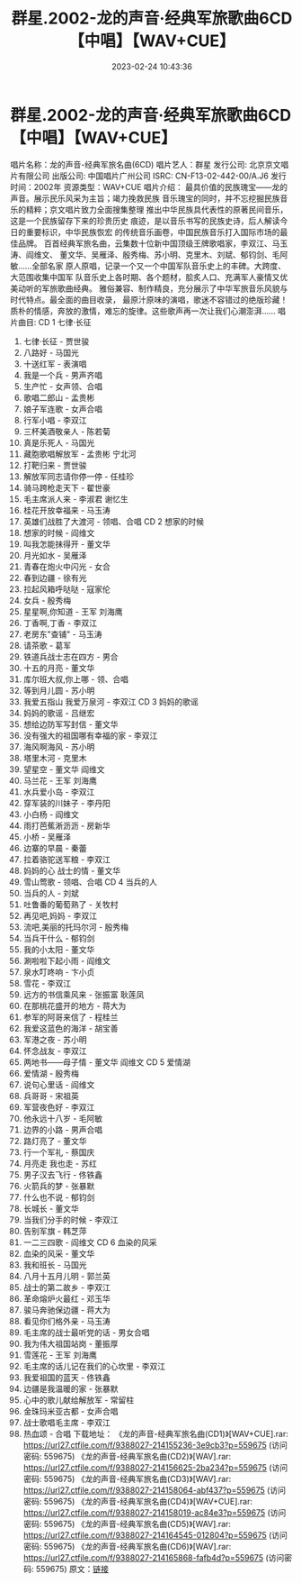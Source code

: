 ﻿---
title: 群星.2002-龙的声音·经典军旅歌曲6CD【中唱】【WAV+CUE】
date: 2023-02-24 10:43:36
categories: WAV车载音乐、镜像
tags: 华语中文
---
# 群星.2002-龙的声音·经典军旅歌曲6CD【中唱】【WAV+CUE】

唱片名称：龙的声音-经典军旅名曲(6CD)
唱片艺人：群星
发行公司: 北京京文唱片有限公司
出版公司: 中国唱片广州公司
ISRC: CN-F13-02-442-00/A.J6
发行时间：2002年
资源类型：WAV+CUE
唱片介绍：
最具价值的民族瑰宝——龙的声音。展示民乐风采为主旨；竭力挽救民族
音乐瑰宝的同时，并不忘挖掘民族音乐的精粹；京文唱片致力全面搜集整理
推出中华民族具代表性的原著民间音乐，这是一个民族留存下来的珍贵历史
痕迹，是以音乐书写的民族史诗，后人解读今日的重要标识，中华民族恢宏
的传统音乐画卷，中国民族音乐打入国际市场的最佳品牌。
百首经典军旅名曲，云集数十位新中国顶级王牌歌唱家，李双江、马玉涛、阎维文、
董文华、吴雁泽、殷秀梅、苏小明、克里木、刘斌、郁钧剑、毛阿敏……全部名家
原人原唱，记录一个又一个中国军队音乐史上的丰碑。大跨度、大范围收集中国军
队音乐史上各时期、各个题材，脍炙人口、充满军人豪情又优美动听的军旅歌曲经典。
雅俗兼容、制作精良，充分展示了中华军旅音乐风貌与时代特点。最全面的曲目收录，
最原汁原味的演唱，歌迷不容错过的绝版珍藏！
质朴的情感，奔放的激情，难忘的旋律。这些歌声再一次让我们心潮澎湃……
唱片曲目:
CD 1 七律·长征
01. 七律·长征 - 贾世骏
02. 八路好 - 马国光
03. 十送红军 - 表演唱
04. 我是一个兵 - 男声齐唱
05. 生产忙 - 女声领、合唱
06. 歌唱二郎山 - 孟贵彬
07. 娘子军连歌 - 女声合唱
08. 行军小唱 - 李双江
09. 三杯美酒敬亲人 - 陈若菊
10. 真是乐死人 - 马国光
11. 藏胞歌唱解放军 - 孟贵彬 宁北河
12. 打靶归来 - 贾世骏
13. 解放军同志请你停一停 - 任桂珍
14. 骑马跨枪走天下 - 翟世豪
15. 毛主席派人来 - 李淑君 谢忆生
16. 桂花开放幸福来 - 马玉涛
17. 英雄们战胜了大渡河 - 领唱、合唱
CD 2 想家的时候
01. 想家的时候 - 阎维文
02. 叫我怎能抹得开 - 董文华
03. 月光如水 - 吴雁泽
04. 青春在炮火中闪光 - 女合
05. 春到边疆 - 徐有光
06. 拉起风箱呼哒哒 - 寇家伦
07. 女兵 - 殷秀梅
08. 星星啊,你知道 - 王军 刘海鹰
09. 丁香啊,丁香 - 李双江
10. 老房东"查铺" - 马玉涛
11. 请茶歌 - 葛军
12. 铁道兵战士志在四方 - 男合
13. 十五的月亮 - 董文华
14. 库尔班大叔,你上哪 - 领、合唱
15. 等到月儿圆 - 苏小明
16. 我爱五指山 我爱万泉河 - 李双江
CD 3 妈妈的歌谣
01. 妈妈的歌谣 - 吕继宏
02. 想给边防军写封信 - 董文华
03. 没有强大的祖国哪有幸福的家 - 李双江
04. 海风啊海风 - 苏小明
05. 塔里木河 - 克里木
06. 望星空 - 董文华 阎维文
07. 马兰花 - 王军 刘海鹰
08. 水兵爱小岛 - 李双江
09. 穿军装的川妹子 - 李丹阳
10. 小白杨 - 阎维文
11. 雨打芭蕉淅沥沥 - 房新华
12. 小桥 - 吴雁泽
13. 边寨的早晨 - 秦蕾
14. 拉着骆驼送军粮 - 李双江
15. 妈妈的心 战士的情 - 董文华
16. 雪山莺歌 - 领唱、合唱
CD 4 当兵的人
01. 当兵的人 - 刘斌
02. 吐鲁番的葡萄熟了 - 关牧村
03. 再见吧,妈妈 - 李双江
04. 流吧,美丽的托玛尔河 - 殷秀梅
05. 当兵干什么 - 郁钧剑
06. 我的小太阳 - 董文华
07. 涮啦啦下起小雨 - 阎维文
08. 泉水叮咚响 - 卞小贞
09. 雪花 - 李双江
10. 远方的书信乘风来 - 张振富 耿莲凤
11. 在那桃花盛开的地方 - 蒋大为
12. 参军的阿哥来信了 - 程桂兰
13. 我爱这蓝色的海洋 - 胡宝善
14. 军港之夜 - 苏小明
15. 怀念战友 - 李双江
16. 两地书——母子情 - 董文华 阎维文
CD 5 爱情湖
01. 爱情湖 - 殷秀梅
02. 说句心里话 - 阎维文
03. 兵哥哥 - 宋祖英
04. 军营夜色好 - 李双江
05. 他永远十八岁 - 毛阿敏
06. 边界的小路 - 男声合唱
07. 路灯亮了 - 董文华
08. 行一个军礼 - 蔡国庆
09. 月亮走 我也走 - 苏红
10. 男子汉去飞行 - 佟铁鑫
11. 火箭兵的梦 - 张暴默
12. 什么也不说 - 郁钧剑
13. 长城长 - 董文华
14. 当我们分手的时候 - 李双江
15. 告别军旗 - 韩芝萍
16. 一二三四歌 - 阎维文
CD 6 血染的风采
01. 血染的风采 - 董文华
02. 我和班长 - 马国光
03. 八月十五月儿明 - 郭兰英
04. 战士的第二故乡 - 李双江
05. 革命熔炉火最红 - 邓玉华
06. 骏马奔驰保边疆 - 蒋大为
07. 看见你们格外亲 - 马玉涛
08. 毛主席的战士最听党的话 - 男女合唱
09. 我为伟大祖国站岗 - 董振厚
10. 雪莲花 - 王军 刘海鹰
11. 毛主席的话儿记在我们的心坎里 - 李双江
12. 我爱祖国的蓝天 - 佟铁鑫
13. 边疆是我温暖的家 - 张暴默
14. 心中的歌儿献给解放军 - 常留柱
15. 金珠玛米亚古都 - 女声合唱
16. 战士歌唱毛主席 - 李双江
17. 热血颂 - 合唱
下载地址：
《龙的声音-经典军旅名曲(CD1)》[WAV+CUE].rar: https://url27.ctfile.com/f/9388027-214155236-3e9cb3?p=559675
(访问密码: 559675)
《龙的声音-经典军旅名曲(CD2)》[WAV].rar: https://url27.ctfile.com/f/9388027-214156625-2ba234?p=559675
(访问密码: 559675)
《龙的声音-经典军旅名曲(CD3)》[WAV].rar: https://url27.ctfile.com/f/9388027-214158064-abf437?p=559675
(访问密码: 559675)
《龙的声音-经典军旅名曲(CD4)》[WAV+CUE].rar: https://url27.ctfile.com/f/9388027-214158019-ac84e3?p=559675
(访问密码: 559675)
《龙的声音-经典军旅名曲(CD5)》[WAV].rar: https://url27.ctfile.com/f/9388027-214164545-012804?p=559675
(访问密码: 559675)
《龙的声音-经典军旅名曲(CD6)》[WAV].rar: https://url27.ctfile.com/f/9388027-214165868-fafb4d?p=559675
(访问密码: 559675)
原文：[链接](https://blog.sina.com.cn/s/blog_1647c7e76010310w6.html)